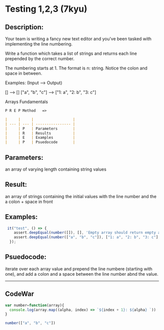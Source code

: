 # Testing 1,2,3 (7kyu)

## Description:

Your team is writing a fancy new text editor and you've been tasked with implementing the line numbering.

Write a function which takes a list of strings and returns each line prepended by the correct number.

The numbering starts at 1. The format is n: string. Notice the colon and space in between.

Examples: (Input --> Output)

[] --> []
["a", "b", "c"] --> ["1: a", "2: b", "3: c"]

Arrays
Fundamentals

```md
P R E P Method   =>

|     |     |                  |
| --- | --- | ---------------- |
|     | P   | Parameters       |
|     | R   | Results          |
|     | E   | Examples         |
|     | P   | Psuedocode       |
```
## Parameters: 
an array of varying length containing string values
## Result: 
an array of strings containing the initial values with the line number and the a colon + space in front 
## Examples: 
```js
 it("test", () => {
    assert.deepEqual(number([]), [], 'Empty array should return empty array');
    assert.deepEqual(number(["a", "b", "c"]), ["1: a", "2: b", "3: c"], 'Return the correct line numbers');                
  });
```
## Psuedocode: 
iterate over each array value and prepend the line numbere (starting with one), and add a colon and a space between the line number abnd the value.

---


## CodeWar

```js
var number=function(array){
  console.log(array.map((alpha, index) => `${index + 1}: ${alpha} `))
}

number(["a", "b", "c"])
```